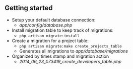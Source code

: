 Getting started
---------------
- Setup your default database connection:
  - *app/config/database.php*
- Install migration table to keep track of migrations:
  - `php artisan migrate:install`
- Create a migration for a project table:
  - `php artisan migrate:make create_projects_table`
  -  Generates all migrations to *app/database/migrations*
- Organized by times stamp and migration action
  - *2014_06_23_073419_create_developers_table.php* 
